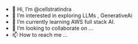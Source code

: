 - 👋 Hi, I’m @cellstratindra
- 👀 I’m interested in exploring LLMs , GenerativeAi
- 🌱 I’m currently learning AWS full stack AI.
- 💞️ I’m looking to collaborate on ...
- 📫 How to reach me ...

<!---
cellstratindra/cellstratindra is a ✨ special ✨ repository because its `README.md` (this file) appears on your GitHub profile.
You can click the Preview link to take a look at your changes.
--->

